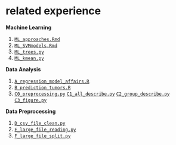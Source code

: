 #  related experience

**Machine Learning**
1.  [`ML_approaches.Rmd`](https://github.com/cyac15/new/blob/master/ML_approaches.Rmd)
2.  [`ML_SVMmodels.Rmd`](https://github.com/cyac15/new/blob/master/ML_SVMmodels.Rmd)
3.  [`ML_trees.py`](https://github.com/cyac15/new/blob/master/ML_trees.py)
4.  [`ML_kmean.py`](https://github.com/cyac15/new/blob/master/ML_kmean.py)

**Data Analysis**
1.  [`A_regression_model_affairs.R`](https://github.com/cyac15/new/blob/master/A_regression_model_affairs.R)
2.  [`B_prediction_tumors.R`](https://github.com/cyac15/new/blob/master/B_prediction_tumors.R)
3.  [`C0_preprocessing.py`](https://github.com/cyac15/new/blob/master/C0_preprocessing.py)
    [`C1_all_describe.py`](https://github.com/cyac15/new/blob/master/C1_all_describe.py)
    [`C2_group_describe.py`](https://github.com/cyac15/new/blob/master/C2_group_describe.py)
    [`C3_figure.py`](https://github.com/cyac15/new/blob/master/C3_figure.py)

**Data Preprocessing**
1.  [`D_csv_file_clean.py`](https://github.com/cyac15/new/blob/master/D_csv_file_clean.py)
2.  [`E_large_file_reading.py`](https://github.com/cyac15/new/blob/master/E_large_file_reading.py)
3.  [`F_large_file_split.py`](https://github.com/cyac15/new/blob/master/F_large_file_split.py)
